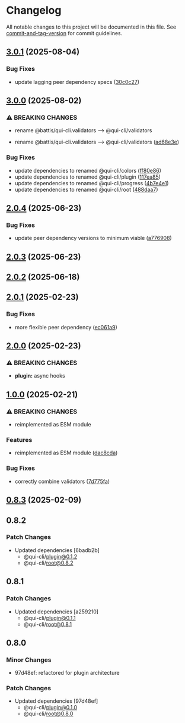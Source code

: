 # Changelog

All notable changes to this project will be documented in this file. See [commit-and-tag-version](https://github.com/absolute-version/commit-and-tag-version) for commit guidelines.

## [3.0.1](https://github.com/battis/qui-cli/compare/validators/3.0.0...validators/3.0.1) (2025-08-04)


### Bug Fixes

* update lagging peer dependency specs ([30c0c27](https://github.com/battis/qui-cli/commit/30c0c279d4247a69a30efef8a7426442752cd9c0))

## [3.0.0](https://github.com/battis/qui-cli/compare/validators/2.0.4...validators/3.0.0) (2025-08-02)


### ⚠ BREAKING CHANGES

* rename @battis/qui-cli.validators --> @qui-cli/validators

* rename @battis/qui-cli.validators --> @qui-cli/validators ([ad68e3e](https://github.com/battis/qui-cli/commit/ad68e3eb778a6a26aa40c8a80377a7203391eb84))


### Bug Fixes

* update dependencies to renamed @qui-cli/colors ([ff80e86](https://github.com/battis/qui-cli/commit/ff80e8625ef98834afdf04e57bfedb1906834e2b))
* update dependencies to renamed @qui-cli/plugin ([117ea85](https://github.com/battis/qui-cli/commit/117ea85256ec69c807c5b56293546d9c350fd43f))
* update dependencies to renamed @qui-cli/progress ([4b7e4e1](https://github.com/battis/qui-cli/commit/4b7e4e1010e3cabaa4e06d328b1402c3fcc19a7f))
* update dependencies to renamed @qui-cli/root ([488daa7](https://github.com/battis/qui-cli/commit/488daa7a82730125481945b5eb8db960972ac225))

## [2.0.4](https://github.com/battis/qui-cli/compare/validators/2.0.3...validators/2.0.4) (2025-06-23)

### Bug Fixes

- update peer dependency versions to minimum viable ([a776908](https://github.com/battis/qui-cli/commit/a7769085adef6da665da7a67cb143af1e0bba6be))

## [2.0.3](https://github.com/battis/qui-cli/compare/validators/2.0.2...validators/2.0.3) (2025-06-23)

## [2.0.2](https://github.com/battis/qui-cli/compare/validators/2.0.1...validators/2.0.2) (2025-06-18)

## [2.0.1](https://github.com/battis/qui-cli/compare/validators/2.0.0...validators/2.0.1) (2025-02-23)

### Bug Fixes

- more flexible peer dependency ([ec061a9](https://github.com/battis/qui-cli/commit/ec061a9c6ff8835c74a6d79dd777fa9feb004713))

## [2.0.0](https://github.com/battis/qui-cli/compare/validators/1.0.0...validators/2.0.0) (2025-02-23)

### ⚠ BREAKING CHANGES

- **plugin:** async hooks

## [1.0.0](https://github.com/battis/qui-cli/compare/validators/0.8.3...validators/1.0.0) (2025-02-21)

### ⚠ BREAKING CHANGES

- reimplemented as ESM module

### Features

- reimplemented as ESM module ([dac8cda](https://github.com/battis/qui-cli/commit/dac8cdac00d542947193d10c4b598ecdc552eb7d))

### Bug Fixes

- correctly combine validators ([7d775fa](https://github.com/battis/qui-cli/commit/7d775fa0a271dc1841de665cbb867af85671fafc))

## [0.8.3](https://github.com/battis/qui-cli/compare/validators/0.8.2...validators/0.8.3) (2025-02-09)

## 0.8.2

### Patch Changes

- Updated dependencies [6badb2b]
  - @qui-cli/plugin@0.1.2
  - @qui-cli/root@0.8.2

## 0.8.1

### Patch Changes

- Updated dependencies [a259210]
  - @qui-cli/plugin@0.1.1
  - @qui-cli/root@0.8.1

## 0.8.0

### Minor Changes

- 97d48ef: refactored for plugin architecture

### Patch Changes

- Updated dependencies [97d48ef]
  - @qui-cli/plugin@0.1.0
  - @qui-cli/root@0.8.0
